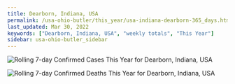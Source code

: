 ```yaml
---
title: Dearborn, Indiana, USA
permalink: /usa-ohio-butler/this_year/usa-indiana-dearborn-365_days.html
last_updated: Mar 30, 2022
keywords: ["Dearborn, Indiana, USA", "weekly totals", "This Year"]
sidebar: usa-ohio-butler_sidebar
---
```


![Rolling 7-day Confirmed Cases This Year for Dearborn, Indiana, USA](/covid_tracker/images/graphs/usa-indiana-dearborn-rolling_7_days_confirmed-365_days_graph.png)

![Rolling 7-day Confirmed Deaths This Year for Dearborn, Indiana, USA](/covid_tracker/images/graphs/usa-indiana-dearborn-rolling_7_days_deaths-365_days_graph.png)
